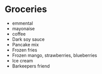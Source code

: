 # Groceries

- emmental
- mayonaise
- coffee
- Dark soy sauce
- Pancake mix
- Frozen fries
- Frozen mango, strawberries, blueberries
- Ice cream
- Barkeepers friend
